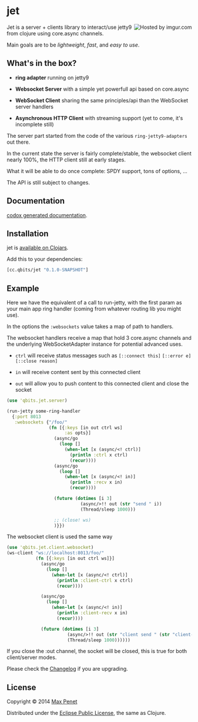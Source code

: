 # jet
<!-- [![Build Status](https://secure.travis-ci.org/mpenet/jet.png?branch=master)](http://travis-ci.org/mpenet/jet) -->

<img src="http://i.imgur.com/gs2v6d8.gif" title="Hosted by imgur.com" align="right"/>

Jet is a server + clients library to interact/use jetty9 from clojure
using core.async channels.

Main goals are to be *lightweight*, *fast*, and *easy to use*.

## What's in the box?

* **ring adapter** running on jetty9

* **Websocket Server** with a simple yet powerfull api based on core.async

* **WebSocket Client** sharing the same principles/api than the WebSocket
  server handlers

* **Asynchronous HTTP Client** with streaming support (yet to come,
  it's incomplete still)

The server part started from the code of the various
`ring-jetty9-adapters` out there.

In the current state the server is fairly complete/stable, the
websocket client nearly 100%, the HTTP client still at early stages.

What it will be able to do once complete:
SPDY support, tons of options, ...

The API is still subject to changes.

## Documentation

[codox generated documentation](http://mpenet.github.io/jet/).

## Installation

jet is [available on Clojars](https://clojars.org/cc.qbits/jet).

Add this to your dependencies:

```clojure
[cc.qbits/jet "0.1.0-SNAPSHOT"]
```
## Example

Here we have the equivalent of a call to run-jetty, with the first
param as your main app ring handler (coming from whatever routing lib
you might use).

In the options the `:websockets` value takes a map of path to
handlers.

The websocket handlers receive a map that hold 3 core.async channels
and the underlying WebSocketAdapter instance for potential advanced uses.

* `ctrl` will receive status messages such as `[::connect this]`
`[::error e]` `[::close reason]`

* `in` will receive content sent by this connected client

* `out` will allow you to push content to this connected client and
  close the socket

```clojure
(use 'qbits.jet.server)

(run-jetty some-ring-handler
  {:port 8013
   :websockets {"/foo/"
                (fn [{:keys [in out ctrl ws]
                      :as opts}]
                  (async/go
                    (loop []
                      (when-let [x (async/<! ctrl)]
                        (println :ctrl x ctrl)
                        (recur))))
                  (async/go
                    (loop []
                      (when-let [x (async/<! in)]
                        (println :recv x in)
                        (recur))))

                  (future (dotimes [i 3]
                            (async/>!! out (str "send " i))
                            (Thread/sleep 1000)))

                  ;; (close! ws)
                  )}})
```



The websocket client is used the same way

```clojure
(use 'qbits.jet.client.websocket)
(ws-client "ws://localhost:8013/foo/"
           (fn [{:keys [in out ctrl ws]}]
             (async/go
               (loop []
                 (when-let [x (async/<! ctrl)]
                   (println :client-ctrl x ctrl)
                   (recur))))

             (async/go
               (loop []
                 (when-let [x (async/<! in)]
                   (println :client-recv x in)
                   (recur))))

             (future (dotimes [i 3]
                       (async/>!! out (str "client send " (str "client-" i)))
                       (Thread/sleep 1000))))))
```

If you close the :out channel, the socket will be closed, this is true
for both client/server modes.

Please check the
[Changelog](https://github.com/mpenet/jet/blob/master/CHANGELOG.md)
if you are upgrading.

## License

Copyright © 2014 [Max Penet](http://twitter.com/mpenet)

Distributed under the
[Eclipse Public License](http://www.eclipse.org/legal/epl-v10.html),
the same as Clojure.

